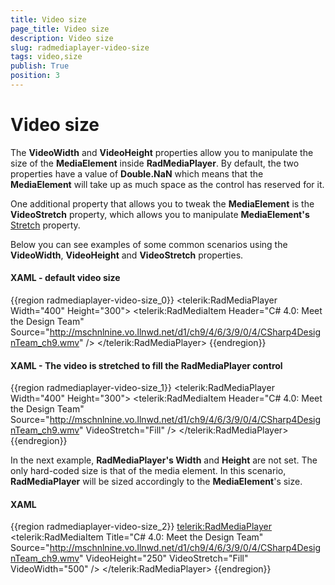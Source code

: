 ```yaml
---
title: Video size
page_title: Video size
description: Video size
slug: radmediaplayer-video-size
tags: video,size
publish: True
position: 3
---
```


# Video size

The __VideoWidth__ and __VideoHeight__ properties allow you to manipulate the size of the __MediaElement__ inside __RadMediaPlayer__. By default, the two properties have a value of __Double.NaN__ which means that the __MediaElement__ will take up as much space as the control has reserved for it. 

One additional property that allows you to tweak the __MediaElement__ is the __VideoStretch__ property, which allows you to manipulate __MediaElement's__ [Stretch](http://msdn.microsoft.com/en-us/library/system.windows.controls.mediaelement.stretch.aspx) property.

Below you can see examples of some common scenarios using the __VideoWidth__, __VideoHeight__ and __VideoStretch__ properties.

#### __XAML - default video size__

{{region radmediaplayer-video-size_0}}
	<telerik:RadMediaPlayer Width="400" Height="300">
		<telerik:RadMediaItem Header="C# 4.0: Meet the Design Team" Source="http://mschnlnine.vo.llnwd.net/d1/ch9/4/6/3/9/0/4/CSharp4DesignTeam_ch9.wmv" />
	</telerik:RadMediaPlayer>
{{endregion}}

#### __XAML - The video is stretched to fill the RadMediaPlayer control__

{{region radmediaplayer-video-size_1}}
	<telerik:RadMediaPlayer Width="400" Height="300">
		<telerik:RadMediaItem Header="C# 4.0: Meet the Design Team" 
							  Source="http://mschnlnine.vo.llnwd.net/d1/ch9/4/6/3/9/0/4/CSharp4DesignTeam_ch9.wmv"
							  VideoStretch="Fill" />
	</telerik:RadMediaPlayer>
{{endregion}}

In the next example, __RadMediaPlayer's Width__ and __Height__ are not set. The only hard-coded size is that of the media element. In this scenario, __RadMediaPlayer__ will be sized accordingly to the __MediaElement__'s size.

#### __XAML__

{{region radmediaplayer-video-size_2}}
	<telerik:RadMediaPlayer>
		<telerik:RadMediaItem Title="C# 4.0: Meet the Design Team" 
							  Source="http://mschnlnine.vo.llnwd.net/d1/ch9/4/6/3/9/0/4/CSharp4DesignTeam_ch9.wmv"
							  VideoHeight="250"
							  VideoStretch="Fill"
							  VideoWidth="500" />
	</telerik:RadMediaPlayer>
{{endregion}}